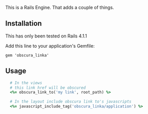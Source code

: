 This is a Rails Engine.  That adds a couple of things.

## Installation

This has only been tested on Rails 4.1.1

Add this line to your application's Gemfile:

    gem 'obscura_linka'

## Usage

```ruby
  # In the views
  # this link href will be obscured
  <%= obscura_link_to('my link', root_path) %>
```

```ruby
  # In the layout include obscura link to's javascripts
  <%= javascript_include_tag('obscura_linka/application') %>
```